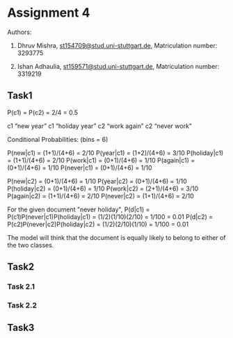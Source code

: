 # Assignment 4
Authors:

1. Dhruv Mishra, st154709@stud.uni-stuttgart.de, Matriculation number: 3293775

2. Ishan Adhaulia, st159571@stud.uni-stuttgart.de, Matriculation number: 3319219


## Task1
P(c1) = P(c2) = 2/4 = 0.5

c1 “new year”
c1 “holiday year”
c2 “work again”
c2 “never work”

Conditional Probabilities: (bins = 6)

P(new|c1) = (1+1)/(4+6) = 2/10
P(year|c1) = (1+2)/(4+6) = 3/10
P(holiday|c1) = (1+1)/(4+6) = 2/10
P(work|c1) = (0+1)/(4+6) = 1/10
P(again|c1) = (0+1)/(4+6) = 1/10
P(never|c1) = (0+1)/(4+6) = 1/10

P(new|c2) = (0+1)/(4+6) = 1/10
P(year|c2) = (0+1)/(4+6) = 1/10
P(holiday|c2) = (0+1)/(4+6) = 1/10
P(work|c2) = (2+1)/(4+6) = 3/10
P(again|c2) = (1+1)/(4+6) = 2/10
P(never|c2) = (1+1)/(4+6) = 2/10

For the given document "never holiday",
P(d|c1) = P(c1)P(never|c1)P(holiday|c1) = (1/2)(1/10)(2/10) = 1/100 = 0.01
P(d|c2) = P(c2)P(never|c2)P(holiday|c2) = (1/2)(2/10)(1/10) = 1/100 = 0.01

The model will think that the document is equally likely to belong to either of the two classes.

## Task2
### Task 2.1

### Task 2.2

## Task3

